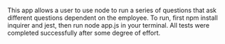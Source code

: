 This app allows a user to use node to run a series of questions that ask different questions dependent on the employee. To run, first npm install inquirer and jest, then run node app.js in your terminal. All tests were completed successfully after some degree of effort.
